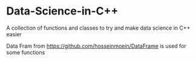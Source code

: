# Data-Science-in-C++
A collection of functions and classes to try and make data science in C++ easier

Data Fram from https://github.com/hosseinmoein/DataFrame is used for some functions
